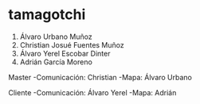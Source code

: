 # tamagotchi
1. Álvaro Urbano Muñoz
2. Christian Josué Fuentes Muñoz
3. Álvaro Yerel Escobar Dinter
4. Adrián García Moreno

Master
-Comunicación: Christian
-Mapa: Álvaro Urbano
  
Cliente
-Comunicación: Álvaro Yerel
-Mapa: Adrián 
